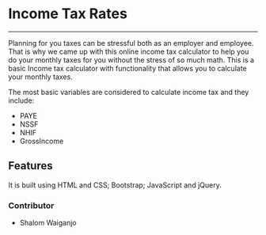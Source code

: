 # Income Tax Rates 
----------------------------------------------------------------------------------------------------
Planning for you taxes can be stressful both as an employer and employee. That is why we came up with this online income tax calculator to help you do your monthly taxes for you without the stress of so much math.
This is a basic Income tax calculator with functionality that allows you to calculate your monthly taxes.

The most basic variables are considered to calculate income tax and they include: 
 - PAYE
 - NSSF
 - NHIF
 - GrossIncome

## Features

It is built using HTML and CSS; Bootstrap; JavaScript and jQuery.


### Contributor
 - Shalom Waiganjo